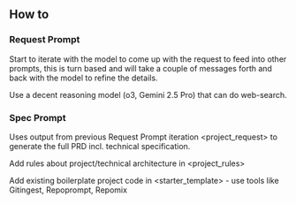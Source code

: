 ## How to 
### Request Prompt 
Start to iterate with the model to come up with the request to feed into other prompts, this is turn based and will take a couple of messages forth and back with the model to refine the details. 

Use a decent reasoning model (o3, Gemini 2.5 Pro) that can do web-search. 

### Spec Prompt 
Uses output from previous Request Prompt iteration <project_request> to generate the full PRD incl. technical specification.

Add rules about project/technical architecture in <project_rules>

Add existing boilerplate project code in <starter_template> - use tools like Gitingest, Repoprompt, Repomix
